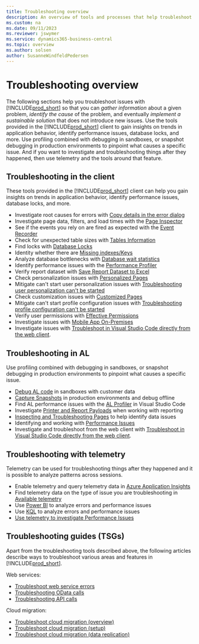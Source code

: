 ```yaml
---
title: Troubleshooting overview
description: An overview of tools and processes that help troubleshoot issues in Business Central.
ms.custom: na
ms.date: 09/11/2023
ms.reviewer: jswymer
ms.service: dynamics365-business-central
ms.topic: overview
ms.author: solsen
author: SusanneWindfeldPedersen
---
```


# Troubleshooting overview

The following sections help you troubleshoot issues with [!INCLUDE[prod_short](../developer/includes/prod_short.md)] so that you can *gather information* about a given problem, *identify the cause* of the problem, and eventually *implement a sustainable solution* that does not introduce new issues. Use the tools provided in the [!INCLUDE[prod_short](../developer/includes/prod_short.md)] client to gain insights on trends in application behavior, identify performance issues, database locks, and more. Use profiling combined with debugging in sandboxes, or snapshot debugging in production environments to pinpoint what causes a specific issue. And if you want to investigate and troubleshooting things after they happened, then use telemetry and the tools around that feature.


## Troubleshooting in the client
These tools provided in the [!INCLUDE[prod_short](../developer/includes/prod_short.md)] client can help you gain insights on trends in application behavior, identify performance issues, database locks, and more. 

- Investigate root causes for errors with [Copy details in the error dialog](devenv-error-dialog.md)
- Investigate page data, filters, and load times with the [Page Inspector](/dynamics365/business-central/across-inspect-page)
- See if the events you rely on are fired as expected with the [Event Recorder](devenv-events-discoverability.md)
- Check for unexpected table sizes with [Tables Information](/dynamics365/business-central/admin-view-table-information)
- Find locks with [Database Locks](/dynamics365/business-central/admin-view-database-locks)
- Identity whether there are [Missing indexes/Keys](../administration/database-missing-indexes.md)
- Analyze database bottlenecks with [Database wait statistics](../administration\database-wait-statistics.md)
- Identify performance issues with the [Performance Profiler](../administration/performance-profiler-overview.md)
- Verify report dataset with [Save Report Dataset to Excel](/dynamics365/business-central/report-analyze-excel)
- Check personalization issues with [Personalized Pages](/dynamics365/business-central/ui-personalization-user)  
- Mitigate can't start user personalization issues with [Troubleshooting user personalization can't be started](devenv-troubleshooting-user-personalization.md)  
- Check customization issues with [Customized Pages](/dynamics365/business-central/ui-personalization-manage)
- Mitigate can't start profile configuration issues with [Troubleshooting profile configuration can't be started](devenv-troubleshooting-profile-configuration.md)
- Verify user permissions with [Effective Permissions](/dynamics365/business-central/ui-define-granular-permissions)
- Investigate issues with [Mobile App On-Premises](devenv-troubleshooting-the-mobile-app.md)
- Investigate issues with [Troubleshoot in Visual Studio Code directly from the web client](devenv-troubleshoot-vscode-webclient.md).


## Troubleshooting in AL
Use profiling combined with debugging in sandboxes, or snapshot debugging in production environments to pinpoint what causes a specific issue.

- [Debug AL code](devenv-debugging.md) in sandboxes with customer data
- [Capture Snapshots](devenv-snapshot-debugging.md) in production environments and debug offline
- Find AL performance issues with the [AL Profiler](devenv-al-profiler-overview.md) in Visual Studio Code
- Investigate [Printer and Report Payloads](devenv-reports-troubleshoot-printing.md) when working with reporting
- [Inspecting and Troubleshooting Pages](devenv-inspecting-pages.md) to help identify data issues
- Identifying and working with [Performance Issues](../performance/performance-overview.md)
- Investigate and troubleshoot from the web client with [Troubleshoot in Visual Studio Code directly from the web client](devenv-troubleshoot-vscode-webclient.md).

## Troubleshooting with telemetry

Telemetry can be used for troubleshooting things after they happened and it is possible to analyze patterns across sessions.
- Enable telemetry and query telemetry data in [Azure Application Insights](../administration/telemetry-overview.md)
- Find telemetry data on the type of issue you are troubleshooting in [Available telemetry](../administration/telemetry-available-telemetry.md) 
- Use [Power BI](../administration/telemetry-power-bi-app.md) to analyze errors and performance issues
- Use [KQL](../administration/telemetry-analyze-with-kql.md) to analyze errors and performance issues
- [Use telemetry to investigate Performance Issues](../performance/performance-work-perf-problem.md)

## Troubleshooting guides (TSGs)
Apart from the troubleshooting tools described above, the following articles describe ways to troubleshoot various areas and features in [!INCLUDE[prod_short](../developer/includes/prod_short.md)].

Web services:
- [Troubleshoot web service errors](../webservices/web-service-troubleshooting.md)
- [Troubleshooting OData calls](../webservices/dynamics-error-codes.md)
- [Troubleshooting API calls](../webservices/dynamics-error-codes.md)

Cloud migration:
- [Troubleshoot cloud migration (overview)](../administration/migration-troubleshooting.md)
- [Troubleshoot cloud migration (setup)](../administration/migration-setup-troubleshooting.md)
- [Troubleshoot cloud migration (data replication)](../administration/migration-data-replication-troubleshooting.md)

